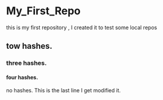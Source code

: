 # My_First_Repo
this is my first repository , I created it to test some local repos
## tow hashes.
### three hashes.
#### four hashes.
no hashes.
This is the last line I get modified it.
